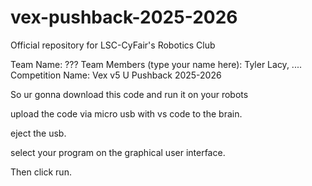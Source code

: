 # vex-pushback-2025-2026
Official repository for LSC-CyFair's Robotics Club

Team Name: ???
Team Members (type your name here):
Tyler Lacy, ....
Competition Name: Vex v5 U Pushback 2025-2026

So ur gonna download this code and run it on your robots

upload the code via micro usb with vs code to the brain.

eject the usb.

select your program on the graphical user interface.

Then click run.
